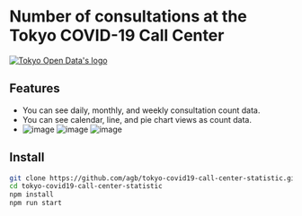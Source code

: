 # Number of consultations at the Tokyo COVID-19 Call Center

[![Tokyo Open Data's logo](https://portal.data.metro.tokyo.lg.jp/wp-content/themes/opendata/images/og.png)](https://portal.data.metro.tokyo.lg.jp/)

## Features

- You can see daily, monthly, and weekly consultation count data.
- You can see calendar, line, and pie chart views as count data.
- ![image](https://gist.github.com/user-attachments/assets/1c61712a-c737-45ba-801e-77e0724f3677)
  ![image](https://gist.github.com/user-attachments/assets/b3ef34f4-9540-42a6-bbe7-756f5c1d7223)
  ![image](https://gist.github.com/user-attachments/assets/85f6e252-ff93-4be9-bdfb-e324b62c1107)
  
## Install

```bash
git clone https://github.com/agb/tokyo-covid19-call-center-statistic.git
cd tokyo-covid19-call-center-statistic
npm install
npm run start
```
